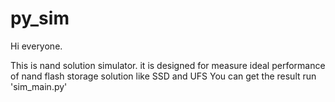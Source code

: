 # py_sim

Hi everyone.

This is nand solution simulator. it is designed for measure ideal performance of nand flash storage solution like SSD and UFS
You can get the result run 'sim_main.py' 
